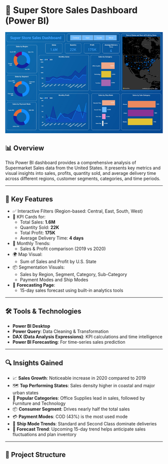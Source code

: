 # 🛒 Super Store Sales Dashboard (Power BI)

![Dashboard Screenshot](./Sales_dashboard.png)

## 📊 Overview

This Power BI dashboard provides a comprehensive analysis of Supermarket Sales data from the United States. It presents key metrics and visual insights into sales, profits, quantity sold, and average delivery time across different regions, customer segments, categories, and time periods.

---

## 🚀 Key Features

- ✅ Interactive Filters (Region-based: Central, East, South, West)
- 📌 KPI Cards for:
  - Total Sales: **1.6M**
  - Quantity Sold: **22K**
  - Total Profit: **175K**
  - Average Delivery Time: **4 days**
- 📅 Monthly Trends:
  - Sales & Profit comparison (2019 vs 2020)
- 🌍 Map Visual:
  - Sum of Sales and Profit by U.S. State
- 📦 Segmentation Visuals:
  - Sales by Region, Segment, Category, Sub-Category
  - Payment Modes and Ship Modes
- 🔮 **Forecasting Page**:
  - 15-day sales forecast using built-in analytics tools

---

## 🛠 Tools & Technologies

- **Power BI Desktop**
- **Power Query**: Data Cleaning & Transformation
- **DAX (Data Analysis Expressions)**: KPI calculations and time intelligence
- **Power BI Forecasting**: For time-series sales prediction

---

## 🔍 Insights Gained

- 📈 **Sales Growth**: Noticeable increase in 2020 compared to 2019
- 🗺 **Top Performing States**: Sales density higher in coastal and major urban states
- 🧾 **Popular Categories**: Office Supplies lead in sales, followed by Furniture and Technology
- 📦 **Consumer Segment**: Drives nearly half the total sales
- 💳 **Payment Modes**: COD (43%) is the most used mode
- 🚚 **Ship Mode Trends**: Standard and Second Class dominate deliveries
- 🔮 **Forecast Trend**: Upcoming 15-day trend helps anticipate sales fluctuations and plan inventory

---
## 📂 Project Structure

